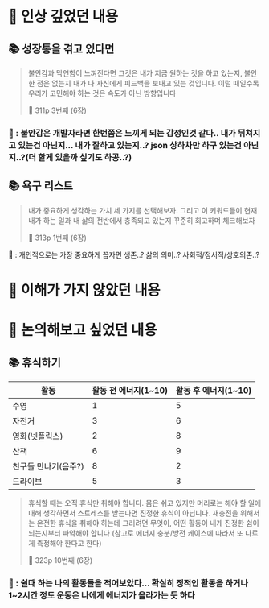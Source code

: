 # 📌 인상 깊었던 내용

## **📚 성장통을 겪고 있다면**

> 불안감과 막연함이 느껴진다면 그것은 내가 지금 원하는 것을 하고 있는지, 불안한 점은 없는지 내가 나 자신에게 피드백을 보내고 있는 것입니다. 이럴 때일수록 우리가 고민해야 하는 것은 속도가 아닌 방향입니다
> 
> 📕 311p 3번째 (6장)
> 

### **🧐 :  불안감은 개발자라면 한번쯤은 느끼게 되는 감정인것 같다.. 내가 뒤쳐지고 있는건 아닌지… 내가 잘하고 있는지..? json 상하차만 하구 있는건 아닌지..?(더 할게 있을까 싶기도 하공..?)**

## **📚 욕구 리스트**

> 내가 중요하게 생각하는 가치 세 가지를 선택해보자. 그리고 이 키워드들이 현재 내가 하는 일과 내 삶의 전반에서 충족되고 있는지 꾸준히 회고하며 체크해보자
> 
> 📕 313p 1번째 (6장)
> 

🧐 :  개인적으로는 가장 중요하게 꼽자면 생존..? 삶의 의미..? 사회적/정서적/상호의존..?

# 📌 이해가 가지 않았던 내용

# 📌 논의해보고 싶었던 내용

## **📚 휴식하기**

| 활동 | 활동 전 에너지(1~10) | 활동 후 에너지(1~10) |
| --- | --- | --- |
| 수영 | 1 | 5 |
| 자전거 | 3 | 6 |
| 영화(넷플릭스) | 2 | 8 |
| 산책 | 6 | 9 |
| 친구들 만나기(음주?) | 8 | 2 |
| 드라이브 | 5 | 3 |

> 휴식할 때는 오직 휴식만 취해야 합니다. 몸은 쉬고 있지만 머리로는 해야 할 일에 대해 생각하면서 스트레스를 받는다면 진정한 휴식이 아닙니다. 재충전을 위해서는 온전한 휴식을 취해야 하는데 그러려면 무엇이, 어떤 활동이 내게 진정한 쉼이 되는지부터 파악해야 합니다
> (참고로 에너지 충분/방전 케이스에 따라서 또 다르게 측정해야 한다고 한다)
> 
> 📕 323p 10번째 (6장)
> 

### **🧐 :  쉴때 하는 나의 활동들을 적어보았다… 확실히 정적인 활동을 하거나 1~2시간 정도 운동은 나에게 에너지가 올라가는 듯 하다**
